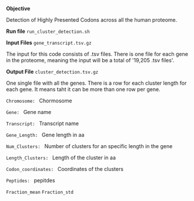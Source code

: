 **Objective**

Detection of Highly Presented Codons across all the human proteome.

**Run file** `run_cluster_detection.sh`

**Input Files** `gene_transcript.tsv.gz`

The input for this code consists of .tsv files. There is one file for each gene in the proteome, meaning the input will be a total of '19,205 .tsv files'.

**Output File** `cluster_detection.tsv.gz`

One single file with all the genes. There is a row for each cluster length for each gene. It means taht it can be more than one row per gene.

`Chromosome: ` Chormosome

`Gene: ` Gene name

`Transcript: ` Transcript name

`Gene_Length: ` Gene length in aa

`Num_Clusters: ` Number of clusters for an specific length in the gene

`Length_Clusters: ` Length of the cluster in aa


`Codon_coordinates: ` Coordinates of the clusters

`Peptides: ` pepitdes 

`Fraction_mean`
`Fraction_std`
